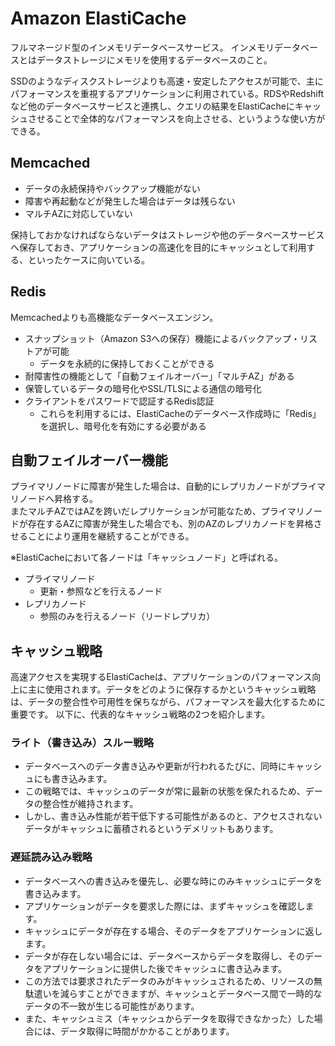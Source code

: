 # Amazon ElastiCache
フルマネージド型のインメモリデータベースサービス。
インメモリデータベースとはデータストレージにメモリを使用するデータベースのこと。  

SSDのようなディスクストレージよりも高速・安定したアクセスが可能で、主にパフォーマンスを重視するアプリケーションに利用されている。RDSやRedshiftなど他のデータベースサービスと連携し、クエリの結果をElastiCacheにキャッシュさせることで全体的なパフォーマンスを向上させる、というような使い方ができる。


## Memcached
* データの永続保持やバックアップ機能がない
* 障害や再起動などが発生した場合はデータは残らない
* マルチAZに対応していない

保持しておかなければならないデータはストレージや他のデータベースサービスへ保存しておき、アプリケーションの高速化を目的にキャッシュとして利用する、といったケースに向いている。

## Redis
Memcachedよりも高機能なデータベースエンジン。
* スナップショット（Amazon S3への保存）機能によるバックアップ・リストアが可能
  * データを永続的に保持しておくことができる
* 耐障害性の機能として「自動フェイルオーバー」「マルチAZ」がある
* 保管しているデータの暗号化やSSL/TLSによる通信の暗号化
* クライアントをパスワードで認証するRedis認証
  * これらを利用するには、ElastiCacheのデータベース作成時に「Redis」を選択し、暗号化を有効にする必要がある

## 自動フェイルオーバー機能
プライマリノードに障害が発生した場合は、自動的にレプリカノードがプライマリノードへ昇格する。  
またマルチAZではAZを跨いだレプリケーションが可能なため、プライマリノードが存在するAZに障害が発生した場合でも、別のAZのレプリカノードを昇格させることにより運用を継続することができる。

※ElastiCacheにおいて各ノードは「キャッシュノード」と呼ばれる。  
* プライマリノード
  * 更新・参照などを行えるノード
* レプリカノード
  * 参照のみを行えるノード（リードレプリカ）

## キャッシュ戦略
高速アクセスを実現するElastiCacheは、アプリケーションのパフォーマンス向上に主に使用されます。データをどのように保存するかというキャッシュ戦略は、データの整合性や可用性を保ちながら、パフォーマンスを最大化するために重要です。
以下に、代表的なキャッシュ戦略の2つを紹介します。

### ライト（書き込み）スルー戦略
* データベースへのデータ書き込みや更新が行われるたびに、同時にキャッシュにも書き込みます。
* この戦略では、キャッシュのデータが常に最新の状態を保たれるため、データの整合性が維持されます。
* しかし、書き込み性能が若干低下する可能性があるのと、アクセスされないデータがキャッシュに蓄積されるというデメリットもあります。

### 遅延読み込み戦略
* データベースへの書き込みを優先し、必要な時にのみキャッシュにデータを書き込みます。
* アプリケーションがデータを要求した際には、まずキャッシュを確認します。
* キャッシュにデータが存在する場合、そのデータをアプリケーションに返します。
* データが存在しない場合には、データベースからデータを取得し、そのデータをアプリケーションに提供した後でキャッシュに書き込みます。
* この方法では要求されたデータのみがキャッシュされるため、リソースの無駄遣いを減らすことができますが、キャッシュとデータベース間で一時的なデータの不一致が生じる可能性があります。
* また、キャッシュミス（キャッシュからデータを取得できなかった）した場合には、データ取得に時間がかかることがあります。
